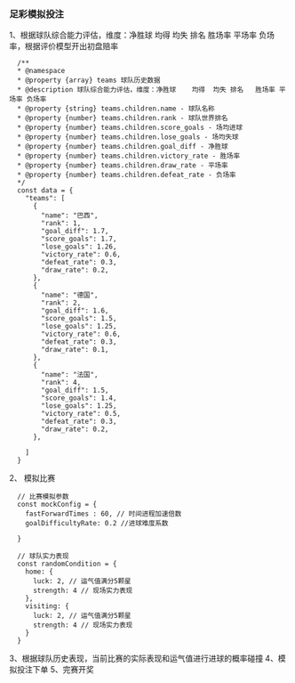 ### 足彩模拟投注

1、根据球队综合能力评估，维度：净胜球	均得	均失 排名	胜场率	平场率	负场率，根据评价模型开出初盘赔率

      /**
      * @namespace
      * @property {array} teams 球队历史数据
      * @description 球队综合能力评估，维度：净胜球	均得	均失 排名	胜场率	平场率	负场率
      * @property {string} teams.children.name - 球队名称
      * @property {number} teams.children.rank - 球队世界排名
      * @property {number} teams.children.score_goals - 场均进球
      * @property {number} teams.children.lose_goals - 场均失球
      * @property {number} teams.children.goal_diff - 净胜球
      * @property {number} teams.children.victory_rate - 胜场率
      * @property {number} teams.children.draw_rate - 平场率
      * @property {number} teams.children.defeat_rate - 负场率
      */
      const data = {
        "teams": [
          {
            "name": "巴西",
            "rank": 1,
            "goal_diff": 1.7,
            "score_goals": 1.7,
            "lose_goals": 1.26,
            "victory_rate": 0.6,
            "defeat_rate": 0.3,
            "draw_rate": 0.2,
          },
          {
            "name": "德国",
            "rank": 2,
            "goal_diff": 1.6,
            "score_goals": 1.5,
            "lose_goals": 1.25,
            "victory_rate": 0.6,
            "defeat_rate": 0.3,
            "draw_rate": 0.1,
          },
          {
            "name": "法国",
            "rank": 4,
            "goal_diff": 1.5,
            "score_goals": 1.4,
            "lose_goals": 1.25,
            "victory_rate": 0.5,
            "defeat_rate": 0.3,
            "draw_rate": 0.2,
          },

        ]
      }

  2、 模拟比赛

      // 比赛模拟参数
      const mockConfig = {
        fastForwardTimes : 60, // 时间进程加速倍数
        goalDifficultyRate: 0.2 //进球难度系数

      }

      // 球队实力表现 
      const randomCondition = {
        home: {
          luck: 2, // 运气值满分5颗星
          strength: 4 // 现场实力表现
        },
        visiting: {
          luck: 2, // 运气值满分5颗星
          strength: 4 // 现场实力表现
        }
      }

  3、根据球队历史表现，当前比赛的实际表现和运气值进行进球的概率碰撞
  4、模拟投注下单
  5、完赛开奖

